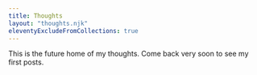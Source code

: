 ```yaml
---
title: Thoughts
layout: "thoughts.njk"
eleventyExcludeFromCollections: true
---
```


This is the future home of my thoughts. Come back very soon to see my first posts.